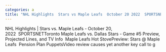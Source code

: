```yaml
---
categories: a
title: "NHL Highlights  Stars vs Maple Leafs  October 20 2022  SPORTSNET"
---
```

NHL Highlights | Stars vs. Maple Leafs - October 20, 2022&nbsp;&nbsp;SPORTSNETToronto Maple Leafs vs. Dallas Stars - Game #5 Preview, Projected Lines, and TV Info&nbsp;&nbsp;Maple Leafs Hot StovePreview: Stars @ Maple Leafs&nbsp;&nbsp;Pension Plan PuppetsVideo review causes yet another key call to g